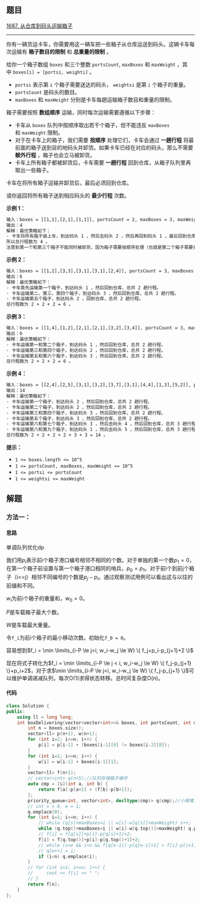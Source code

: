 ## 题目

[1687. 从仓库到码头运输箱子](https://leetcode.cn/problems/delivering-boxes-from-storage-to-ports/)

---

你有一辆货运卡车，你需要用这一辆车把一些箱子从仓库运送到码头。这辆卡车每次运输有 **箱子数目的限制** 和 **总重量的限制** 。

给你一个箱子数组 `boxes` 和三个整数 `portsCount`, `maxBoxes` 和 `maxWeight` ，其中 `boxes[i] = [ports​​i​, weighti]` 。

-   `ports​​i` 表示第 `i` 个箱子需要送达的码头， `weightsi` 是第 `i` 个箱子的重量。
-   `portsCount` 是码头的数目。
-   `maxBoxes` 和 `maxWeight` 分别是卡车每趟运输箱子数目和重量的限制。

箱子需要按照 **数组顺序** 运输，同时每次运输需要遵循以下步骤：

-   卡车从 `boxes` 队列中按顺序取出若干个箱子，但不能违反 `maxBoxes` 和 `maxWeight` 限制。
-   对于在卡车上的箱子，我们需要 **按顺序** 处理它们，卡车会通过 **一趟行程** 将最前面的箱子送到目的地码头并卸货。如果卡车已经在对应的码头，那么不需要 **额外行程** ，箱子也会立马被卸货。
-   卡车上所有箱子都被卸货后，卡车需要 **一趟行程** 回到仓库，从箱子队列里再取出一些箱子。

卡车在将所有箱子运输并卸货后，最后必须回到仓库。

请你返回将所有箱子送到相应码头的 **最少行程** 次数。

  

**示例 1：**

```txt
输入：boxes = [[1,1],[2,1],[1,1]], portsCount = 2, maxBoxes = 3, maxWeight = 3
输出：4
解释：最优策略如下：
- 卡车将所有箱子装上车，到达码头 1 ，然后去码头 2 ，然后再回到码头 1 ，最后回到仓库，总共需要 4 趟行程。
所以总行程数为 4 。
注意到第一个和第三个箱子不能同时被卸货，因为箱子需要按顺序处理（也就是第二个箱子需要先被送到码头 2 ，然后才能处理第三个箱子）。
```

**示例 2：**

```txt
输入：boxes = [[1,2],[3,3],[3,1],[3,1],[2,4]], portsCount = 3, maxBoxes = 3, maxWeight = 6
输出：6
解释：最优策略如下：
- 卡车首先运输第一个箱子，到达码头 1 ，然后回到仓库，总共 2 趟行程。
- 卡车运输第二、第三、第四个箱子，到达码头 3 ，然后回到仓库，总共 2 趟行程。
- 卡车运输第五个箱子，到达码头 2 ，回到仓库，总共 2 趟行程。
总行程数为 2 + 2 + 2 = 6 。
```

**示例 3：**

```txt
输入：boxes = [[1,4],[1,2],[2,1],[2,1],[3,2],[3,4]], portsCount = 3, maxBoxes = 6, maxWeight = 7
输出：6
解释：最优策略如下：
- 卡车运输第一和第二个箱子，到达码头 1 ，然后回到仓库，总共 2 趟行程。
- 卡车运输第三和第四个箱子，到达码头 2 ，然后回到仓库，总共 2 趟行程。
- 卡车运输第五和第六个箱子，到达码头 3 ，然后回到仓库，总共 2 趟行程。
总行程数为 2 + 2 + 2 = 6 。
```

**示例 4：**

```txt
输入：boxes = [[2,4],[2,5],[3,1],[3,2],[3,7],[3,1],[4,4],[1,3],[5,2]], portsCount = 5, maxBoxes = 5, maxWeight = 7
输出：14
解释：最优策略如下：
- 卡车运输第一个箱子，到达码头 2 ，然后回到仓库，总共 2 趟行程。
- 卡车运输第二个箱子，到达码头 2 ，然后回到仓库，总共 2 趟行程。
- 卡车运输第三和第四个箱子，到达码头 3 ，然后回到仓库，总共 2 趟行程。
- 卡车运输第五个箱子，到达码头 3 ，然后回到仓库，总共 2 趟行程。
- 卡车运输第六和第七个箱子，到达码头 3 ，然后去码头 4 ，然后回到仓库，总共 3 趟行程。
- 卡车运输第八和第九个箱子，到达码头 1 ，然后去码头 5 ，然后回到仓库，总共 3 趟行程。
总行程数为 2 + 2 + 2 + 2 + 3 + 3 = 14 。
```
  

**提示：**

-   `1 <= boxes.length <= 10^5`
-   `1 <= portsCount, maxBoxes, maxWeight <= 10^5`
-   `1 <= ports​​i <= portsCount`
-   `1 <= weightsi <= maxWeight`

  

## 解题

### 方法一：

#### 思路

单调队列优化dp

我们用$p_i$表示前i个箱子港口编号相邻不相同的个数。对于单独的第一个数$p_1=0$，在第一个箱子前设置与第一个箱子港口相同的哨兵，$p_{0} = p_{1}$。对于前i个到前j个箱子（i<=j）相邻不同编号的个数是$p_{j}-p_{i}$。通过观察测试用例可以看出这与以往的前缀和不同。

$w_i$为前i个箱子的重量和，$w_0 = 0$。

$P$是车载箱子最大个数。

$W$是车载最大重量。

令`f_i`为前i个箱子的最小移动次数。初始化`f_0 = 0`。

容易想到$f_i = \min \limits_{i-P \le j<i, w_i-w_j \le W} \{  f_j+p_i-p_{j+1}+2 \}$

现在将式子转化为$f_i = \min \limits_{i-P \le j < i, w_i-w_j \le W} \{  f_j-p_{j+1} \}+p_i+2$，对于求$\min \limits_{i-P \le j<i, w_i-w_j \le W} \{  f_j-p_{j+1} \}$可以维护单调递减队列，每次O(1)求得状态转移。总时间复杂度O(n)。

#### 代码

```cpp
class Solution {
public:
    using ll = long long;
    int boxDelivering(vector<vector<int>>& boxes, int portsCount, int maxBoxes, int maxWeight) {
        int n = boxes.size();
        vector<ll> p(n+1), w(n+1);
        for (int i=2; i<=n; i++) {
            p[i] = p[i-1] + (boxes[i-1][0] != boxes[i-2][0]);
        }
        for (int i=1; i<=n; i++) {
            w[i] = w[i-1] + boxes[i-1][1];
        }
        vector<ll> f(n+1);
        // vector<int> q(n+5);//队列存储箱子编号
        auto cmp = [&](int a, int b) {
            return f[a]-p[a+1] > (f[b]-p[b+1]);
        };
        priority_queue<int, vector<int>, decltype(cmp)> q(cmp);//小根堆，f[i]-p[i+1]
        // int s = 0, e = 1;
        q.emplace(0);
        for (int i=1; i<=n; i++) {
            // while (q[s]+maxBoxes<i || w[i]-w[q[s]]>maxWeight) s++;
            while (q.top()+maxBoxes<i || w[i]-w[q.top()]>maxWeight) q.pop();
            // f[i] = f[q[s]]+p[i]-p[q[s]+1]+2;
            f[i] = f[q.top()]+p[i]-p[q.top()+1]+2;
            // while (s<e && i<n && f[q[e-1]]-p[q[e-1]+1] > f[i]-p[i+1]) e--;
            // q[e++] = i;
            if (i<n) q.emplace(i);
        }
        // for (int i=1; i<=n; i++) {
        //     cout << f[i] << " ";
        // }
        return f[n];
    }
};
```
